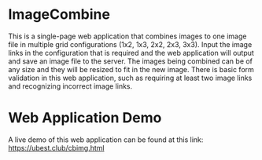 # ImageCombine

This is a single-page web application that combines images to one image file in multiple grid configurations (1x2, 1x3, 2x2, 2x3, 3x3). Input the image links in the configuration that is required and the web application will output and save an image file to the server. The images being combined can be of any size and they will be resized to fit in the new image. There is basic form validation in this web application, such as requiring at least two image links and recognizing incorrect image links.

# Web Application Demo
A live demo of this web application can be found at this link: https://ubest.club/cbimg.html